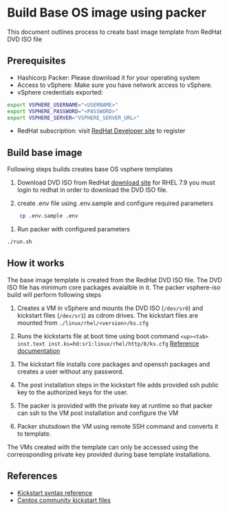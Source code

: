 # Build Base OS image using packer
This document outlines process to create bast image template from RedHat DVD ISO file

## Prerequisites
- Hashicorp Packer: Please download it for your operating system
- Access to vSphere: Make sure you have network access to vSphere.
- vSphere credentials exported:

```bash
export VSPHERE_USERNAME="<USERNAME>"
export VSPHERE_PASSWORD="<PASSWORD>"
export VSPHERE_SERVER="VSPHERE_SERVER_URL>"
```
- RedHat subscription: visit [RedHat Developer site](https://developers.redhat.com/) to register

## Build base image
Following steps builds creates base OS vsphere templates

1. Download DVD ISO from RedHat [download site](https://developers.redhat.com/products/rhel/download) for RHEL 7.9
you must login to redhat in order to download the DVD ISO file.

1. create .env file using .env.sample and configure required parameters
```bash
    cp .env.sample .env
```

1. Run packer with configured parameters

```bash
./run.sh

```
## How it works
The base image template is created from the RedHat DVD ISO file. The DVD ISO file has minimum core packages avaialble in it.
The packer vsphere-iso build will perform following steps
1. Creates a VM in vSphere and mounts the DVD ISO (`/dev/sr0`) and kickstart files (`/dev/sr1`) as cdrom drives. The kickstart files are mounted from `./linux/rhel/<version>/ks.cfg`

1. Runs the kickstarts file at boot time using boot command `<up><tab> inst.text inst.ks=hd:sr1:linux/rhel/http/8/ks.cfg` [Reference documentation](https://access.redhat.com/documentation/en-us/red_hat_enterprise_linux/7/html/installation_guide/sect-kickstart-howto#sect-kickstart-installation-starting-automatic)

1. The kickstart file installs core packages and openssh packages and creates a user without any password.

1. The post installation steps in the kickstart file adds provided ssh public key to the authorized keys for the user.

1. The packer is provided with the private key at runtime so that packer can ssh to the VM post installation and configure the VM

1. Packer shutsdown the VM using remote SSH command and converts it to template.

The VMs created with the template can only be accessed using the correosponding private key provided during base template installations.


## References
- [Kickstart syntax reference](https://access.redhat.com/documentation/en-us/red_hat_enterprise_linux/7/html/installation_guide/sect-kickstart-syntax)
- [Centos community kickstart files](https://github.com/CentOS/Community-Kickstarts)

